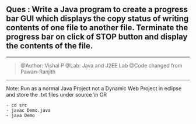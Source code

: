 
##  Ques : Write a Java program to create a progress bar GUI which displays the copy status of writing contents of one file to another file. Terminate the progress bar on click of STOP button and display the contents of the file.

**************************
> @Author: Vishal P
> @Lab: Java and J2EE Lab
> @Code changed from Pawan-Ranjith
**************************

Note: Run as a normal Java Project not a Dynamic Web Project in eclipse and store the .txt files under source \n
OR 
```
- cd src
- javac Demo.java
- java Demo
```
